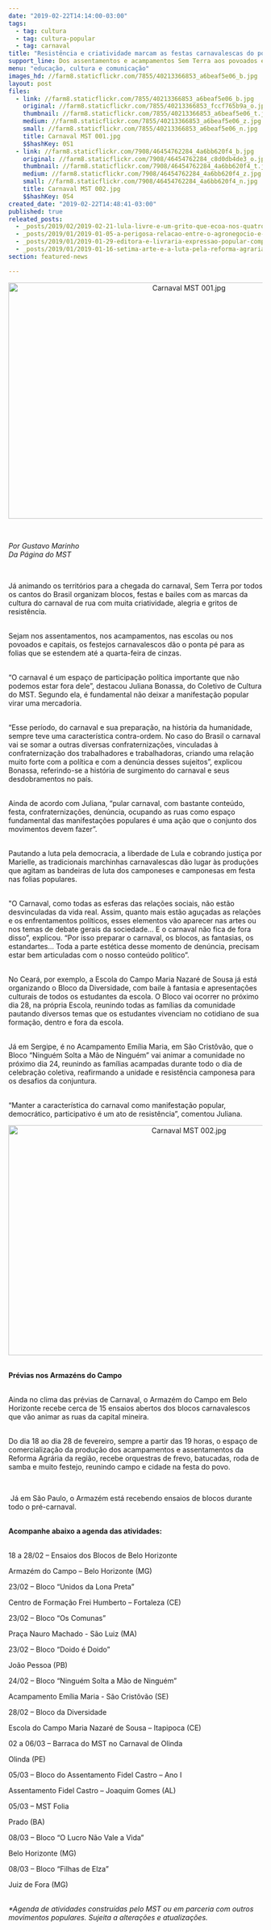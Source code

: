 ```yaml
---
date: "2019-02-22T14:14:00-03:00"
tags:
  - tag: cultura
  - tag: cultura-popular
  - tag: carnaval
title: "Resistência e criatividade marcam as festas carnavalescas do povo Sem Terra em todo o país\n\n"
support_line: Dos assentamentos e acampamentos Sem Terra aos povoados e capitais o carnaval trás a irreverência e a luta nos estandartes de 2019
menu: "educação, cultura e comunicação"
images_hd: //farm8.staticflickr.com/7855/40213366853_a6beaf5e06_b.jpg
layout: post
files:
  - link: //farm8.staticflickr.com/7855/40213366853_a6beaf5e06_b.jpg
    original: //farm8.staticflickr.com/7855/40213366853_fccf765b9a_o.jpg
    thumbnail: //farm8.staticflickr.com/7855/40213366853_a6beaf5e06_t.jpg
    medium: //farm8.staticflickr.com/7855/40213366853_a6beaf5e06_z.jpg
    small: //farm8.staticflickr.com/7855/40213366853_a6beaf5e06_n.jpg
    title: Carnaval MST 001.jpg
    $$hashKey: 0S1
  - link: //farm8.staticflickr.com/7908/46454762284_4a6bb620f4_b.jpg
    original: //farm8.staticflickr.com/7908/46454762284_c8d0db4de3_o.jpg
    thumbnail: //farm8.staticflickr.com/7908/46454762284_4a6bb620f4_t.jpg
    medium: //farm8.staticflickr.com/7908/46454762284_4a6bb620f4_z.jpg
    small: //farm8.staticflickr.com/7908/46454762284_4a6bb620f4_n.jpg
    title: Carnaval MST 002.jpg
    $$hashKey: 0S4
created_date: "2019-02-22T14:48:41-03:00"
published: true
releated_posts:
  - _posts/2019/02/2019-02-21-lula-livre-e-um-grito-que-ecoa-nos-quatro-cantos-do-pais.md
  - _posts/2019/01/2019-01-05-a-perigosa-relacao-entre-o-agronegocio-e-a-industria-cultural.md
  - _posts/2019/01/2019-01-29-editora-e-livraria-expressao-popular-completa-20-anos-na-batalha-do-saber.md
  - _posts/2019/01/2019-01-16-setima-arte-e-a-luta-pela-reforma-agraria.md
section: featured-news

---
```

<p style="text-align:center"><img alt="Carnaval MST 001.jpg" height="467" src="//farm8.staticflickr.com/7855/40213366853_a6beaf5e06_b.jpg" width="700" /></p>

<p>&nbsp;</p>

<p><em>Por Gustavo Marinho<br />
Da P&aacute;gina do MST</em></p>

<p>&nbsp;&nbsp;&nbsp;&nbsp;&nbsp;&nbsp;&nbsp;&nbsp;&nbsp;&nbsp;&nbsp;</p>

<p>J&aacute; animando os territ&oacute;rios para a chegada do carnaval, Sem Terra por todos os cantos do Brasil organizam blocos, festas e bailes com as marcas da cultura do carnaval de rua com muita criatividade, alegria e gritos de resist&ecirc;ncia.</p>

<p>&nbsp;&nbsp;&nbsp;&nbsp;&nbsp;&nbsp;&nbsp;&nbsp;&nbsp;&nbsp;&nbsp;<br />
Sejam nos assentamentos, nos acampamentos, nas escolas ou nos povoados e capitais, os festejos carnavalescos d&atilde;o o ponta p&eacute; para as folias que se estendem at&eacute; a quarta-feira de cinzas.</p>

<p>&nbsp;&nbsp;&nbsp;&nbsp;&nbsp;&nbsp;&nbsp;&nbsp;&nbsp;&nbsp;&nbsp;<br />
&ldquo;O carnaval &eacute; um espa&ccedil;o de participa&ccedil;&atilde;o pol&iacute;tica importante que n&atilde;o podemos estar fora dele&rdquo;, destacou Juliana Bonassa, do Coletivo de Cultura do MST. Segundo ela, &eacute; fundamental n&atilde;o deixar a manifesta&ccedil;&atilde;o popular virar uma mercadoria.</p>

<p>&nbsp;&nbsp;&nbsp;&nbsp;&nbsp;&nbsp;&nbsp;&nbsp;&nbsp;&nbsp;&nbsp;<br />
&ldquo;Esse per&iacute;odo, do carnaval e sua prepara&ccedil;&atilde;o, na hist&oacute;ria da humanidade, sempre teve uma caracter&iacute;stica contra-ordem. No caso do Brasil o carnaval vai se somar a outras diversas confraterniza&ccedil;&otilde;es, vinculadas &agrave; confraterniza&ccedil;&atilde;o dos trabalhadores e trabalhadoras, criando uma rela&ccedil;&atilde;o muito forte com a pol&iacute;tica e com a den&uacute;ncia desses sujeitos&rdquo;, explicou Bonassa, referindo-se a hist&oacute;ria de surgimento do carnaval e seus desdobramentos no pa&iacute;s.</p>

<p>&nbsp;&nbsp;&nbsp;&nbsp;&nbsp;&nbsp;&nbsp;&nbsp;&nbsp;&nbsp;&nbsp;<br />
Ainda de acordo com Juliana, &ldquo;pular carnaval, com bastante conte&uacute;do, festa, confraterniza&ccedil;&otilde;es, den&uacute;ncia, ocupando as ruas como espa&ccedil;o fundamental das manifesta&ccedil;&otilde;es populares &eacute; uma a&ccedil;&atilde;o que o conjunto dos movimentos devem fazer&rdquo;.</p>

<p>&nbsp;&nbsp;&nbsp;&nbsp;&nbsp;&nbsp;&nbsp;&nbsp;&nbsp;&nbsp;&nbsp;<br />
Pautando a luta pela democracia, a liberdade de Lula e cobrando justi&ccedil;a por Marielle, as tradicionais marchinhas carnavalescas d&atilde;o lugar &agrave;s produ&ccedil;&otilde;es que agitam as bandeiras de luta dos camponeses e camponesas em festa nas folias populares.</p>

<p>&nbsp;&nbsp;&nbsp;&nbsp;&nbsp;&nbsp;&nbsp;&nbsp;&nbsp;&nbsp;&nbsp;<br />
&quot;O Carnaval, como todas as esferas das rela&ccedil;&otilde;es sociais, n&atilde;o est&atilde;o desvinculadas da vida real. Assim, quanto mais est&atilde;o agu&ccedil;adas as rela&ccedil;&otilde;es e os enfrentamentos pol&iacute;ticos, esses elementos v&atilde;o aparecer nas artes ou nos temas de debate gerais da sociedade... E o carnaval n&atilde;o fica de fora disso&rdquo;, explicou. &ldquo;Por isso preparar o carnaval, os blocos, as fantasias, os estandartes... Toda a parte est&eacute;tica desse momento de den&uacute;ncia, precisam estar bem articuladas com o nosso conte&uacute;do pol&iacute;tico&rdquo;.</p>

<p><br />
No Cear&aacute;, por exemplo, a Escola do Campo Maria Nazar&eacute; de Sousa j&aacute; est&aacute; organizando o Bloco da Diversidade, com baile &agrave; fantasia e apresenta&ccedil;&otilde;es culturais de todos os estudantes da escola. O Bloco vai ocorrer no pr&oacute;ximo dia 28, na pr&oacute;pria Escola, reunindo todas as fam&iacute;lias da comunidade pautando diversos temas que os estudantes vivenciam no cotidiano de sua forma&ccedil;&atilde;o, dentro e fora da escola.</p>

<p><br />
J&aacute; em Sergipe, &eacute; no Acampamento Em&iacute;lia Maria, em S&atilde;o Crist&ocirc;v&atilde;o, que o Bloco &ldquo;Ningu&eacute;m Solta a M&atilde;o de Ningu&eacute;m&rdquo; vai animar a comunidade no pr&oacute;ximo dia 24, reunindo as fam&iacute;lias acampadas durante todo o dia de celebra&ccedil;&atilde;o coletiva, reafirmando a unidade e resist&ecirc;ncia camponesa para os desafios da conjuntura.</p>

<p>&nbsp;&nbsp;&nbsp;&nbsp;&nbsp;&nbsp;&nbsp;&nbsp;&nbsp;&nbsp;&nbsp;<br />
&ldquo;Manter a caracter&iacute;stica do carnaval como manifesta&ccedil;&atilde;o popular, democr&aacute;tico, participativo &eacute; um ato de resist&ecirc;ncia&rdquo;, comentou Juliana.</p>

<p style="text-align:center"><img alt="Carnaval MST 002.jpg" height="455" src="//farm8.staticflickr.com/7908/46454762284_4a6bb620f4_b.jpg" width="700" /></p>

<p>&nbsp;&nbsp;&nbsp;&nbsp;&nbsp;&nbsp;&nbsp;&nbsp;&nbsp;&nbsp;&nbsp; &nbsp;<br />
<strong>Pr&eacute;vias nos&nbsp;Armaz&eacute;ns do Campo</strong></p>

<p>&nbsp;&nbsp;&nbsp;&nbsp;&nbsp;&nbsp;&nbsp;&nbsp;&nbsp;&nbsp;&nbsp;<br />
Ainda no clima das pr&eacute;vias de Carnaval, o Armaz&eacute;m do Campo em Belo Horizonte recebe cerca de 15 ensaios abertos dos blocos carnavalescos que v&atilde;o animar as ruas da capital mineira.</p>

<p>&nbsp;&nbsp;&nbsp;&nbsp;&nbsp;&nbsp;&nbsp;&nbsp;&nbsp;&nbsp;&nbsp;<br />
Do dia 18 ao dia 28 de fevereiro, sempre a partir das 19 horas, o espa&ccedil;o de comercializa&ccedil;&atilde;o da produ&ccedil;&atilde;o dos acampamentos e assentamentos da Reforma Agr&aacute;ria da regi&atilde;o, recebe orquestras de frevo, batucadas, roda de samba e muito festejo, reunindo campo e cidade na festa do povo.</p>

<p>&nbsp;</p>

<p>&nbsp;J&aacute; em S&atilde;o Paulo, o Armaz&eacute;m est&aacute; recebendo ensaios de blocos durante todo o pr&eacute;-carnaval.</p>

<p><br />
<strong>Acompanhe abaixo a agenda&nbsp;das atividades:</strong></p>

<p><br />
18 a 28/02 &ndash; Ensaios dos Blocos de Belo Horizonte</p>

<p>Armaz&eacute;m do Campo &ndash; Belo Horizonte (MG)</p>

<p>23/02 &ndash; Bloco &ldquo;Unidos da Lona Preta&rdquo;</p>

<p>Centro de Forma&ccedil;&atilde;o Frei Humberto &ndash; Fortaleza (CE)</p>

<p>23/02 &ndash; Bloco &ldquo;Os Comunas&rdquo;</p>

<p>Pra&ccedil;a Nauro Machado - S&atilde;o Luiz (MA)</p>

<p>23/02 &ndash; Bloco &ldquo;Doido &eacute; Doido&rdquo;</p>

<p>Jo&atilde;o Pessoa (PB)</p>

<p>24/02 &ndash; Bloco &ldquo;Ningu&eacute;m Solta a M&atilde;o de Ningu&eacute;m&rdquo;</p>

<p>Acampamento Em&iacute;lia Maria - S&atilde;o Crist&ocirc;v&atilde;o&nbsp;(SE)</p>

<p>28/02 &ndash; Bloco da Diversidade</p>

<p>Escola do Campo Maria Nazar&eacute; de Sousa &ndash; Itapipoca (CE)</p>

<p>02 a 06/03 &ndash; Barraca do MST no Carnaval de Olinda</p>

<p>Olinda (PE)</p>

<p>05/03 &ndash; Bloco do Assentamento Fidel Castro &ndash; Ano I</p>

<p>Assentamento Fidel Castro &ndash; Joaquim Gomes (AL)</p>

<p>05/03 &ndash; MST Folia</p>

<p>Prado (BA)</p>

<p>08/03 &ndash; Bloco &ldquo;O Lucro N&atilde;o Vale a Vida&rdquo;</p>

<p>Belo Horizonte (MG)</p>

<p>08/03 &ndash; Bloco &ldquo;Filhas de Elza&rdquo;</p>

<p>Juiz de Fora (MG)</p>

<div><br />
<em>*Agenda de atividades constru&iacute;das pelo MST ou em parceria com outros movimentos populares. Sujeita a altera&ccedil;&otilde;es e atualiza&ccedil;&otilde;es.</em></div>
